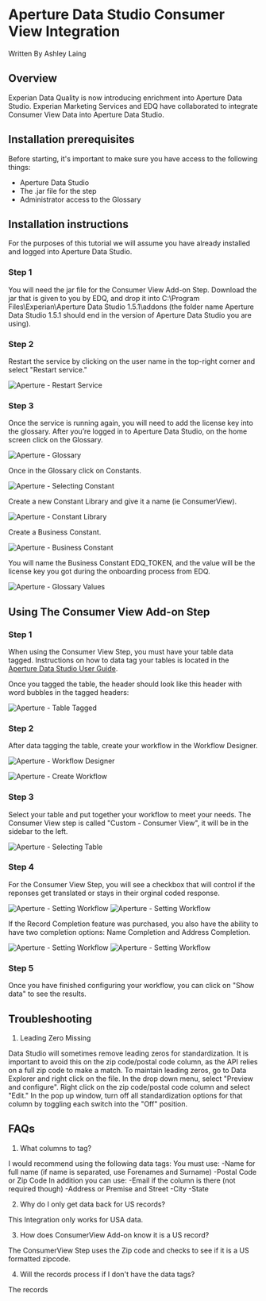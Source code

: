 # Aperture Data Studio Consumer View Integration
Written By Ashley Laing

## Overview

Experian Data Quality is now introducing enrichment into Aperture Data Studio.
Experian Marketing Services and EDQ have collaborated to integrate Consumer View Data into Aperture Data Studio.

## Installation prerequisites
Before starting, it's important to make sure you have access to the following
things:

* Aperture Data Studio
* The .jar file for the step
* Administrator access to the Glossary

## Installation instructions

For the purposes of this tutorial we will assume you have already installed and logged into Aperture Data Studio.

### Step 1
You will need the jar file for the Consumer View Add-on Step. Download the jar that is given to you by EDQ, and drop it into C:\Program Files\Experian\Aperture Data Studio 1.5.1\addons (the folder name Aperture Data Studio 1.5.1 should end in the version of Aperture Data Studio you are using).

### Step 2
Restart the service by clicking on the user name in the top-right corner and select "Restart service."

![Aperture - Restart Service](media/cv-restartService.PNG)

### Step 3
Once the service is running again, you will need to add the license key into the glossary.
After you’re logged in to Aperture Data Studio, on the home screen click on the Glossary.

![Aperture - Glossary](media/cv-glossary.PNG)

Once in the Glossary click on Constants.

![Aperture - Selecting Constant](media/cv-constant.PNG)

Create a new Constant Library and give it a name (ie ConsumerView).

![Aperture - Constant Library](media/cv-constantLib.PNG)

Create a Business Constant.

![Aperture - Business Constant](media/cv-businessConstant.PNG)

You will name the Business Constant EDQ_TOKEN, and the value will be the license key you got during the onboarding process from EDQ.

![Aperture - Glossary Values](media/glossaryCV.PNG)

## Using The Consumer View Add-on Step

### Step 1
When using the Consumer View Step, you must have your table data tagged.
Instructions on how to data tag your tables is located in the [Aperture Data Studio User Guide](https://www.edq.com/documentation/aperture-data-studio/user-guide/#data-tagging).

Once you tagged the table, the header should look like this header with word bubbles in the tagged headers:

![Aperture - Table Tagged](media/cv-taggedHeader.PNG)

### Step 2
After data tagging the table, create your workflow in the Workflow Designer.

![Aperture - Workflow Designer](media/cv-glossary.PNG)

![Aperture - Create Workflow](media/cv-createWF.PNG)

### Step 3
Select your table and put together your workflow to meet your needs.
The Consumer View step is called "Custom - Consumer View", it will be in the sidebar to the left.

![Aperture - Selecting Table](media/cv_table.PNG)

### Step 4
For the Consumer View Step, you will see a checkbox that will control if the reponses get translated or stays in their orginal coded response.

![Aperture - Setting Workflow](media/cv_noTranslation.PNG)
![Aperture - Setting Workflow](media/cv_codeResponses.PNG)

If the Record Completion feature was purchased, you also have the ability to have two completion options: Name Completion and Address Completion.

![Aperture - Setting Workflow](media/cv_translation.PNG)
![Aperture - Setting Workflow](media/cv_humanResponses.PNG)

### Step 5
Once you have finished configuring your workflow, you can click on "Show data" to see the results.

## Troubleshooting

1. Leading Zero Missing

Data Studio will sometimes remove leading zeros for standardization. It is important to avoid this on the zip code/postal code column, as the API relies on a full zip code to make a match. To maintain leading zeros, go to Data Explorer and right click on the file. In the drop down menu, select "Preview and configure". Right click on the zip code/postal code column and select "Edit." In the pop up window, turn off all standardization options for that column by toggling each switch into the "Off" position.

## FAQs

1. What columns to tag?

I would recommend using the following data tags:
    You must use:
        -Name for full name (if name is separated, use Forenames and Surname)
        -Postal Code or Zip Code
    In addition you can use:
        -Email if the column is there (not required though)
        -Address or Premise and Street
        -City
        -State

2. Why do I only get data back for US records?

This Integration only works for USA data.

3. How does ConsumerView Add-on know it is a US record?

The ConsumerView Step uses the Zip code and checks to see if it is a US formatted zipcode.

4. Will the records process if I don't have the data tags?

The records 